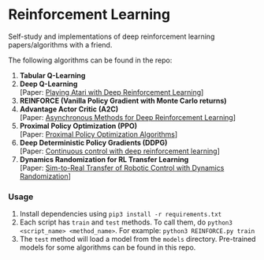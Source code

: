 # Reinforcement Learning
Self-study and implementations of deep reinforcement learning papers/algorithms with a friend.

The following algorithms can be found in the repo:

1. **Tabular Q-Learning**
2. **Deep Q-Learning**  
[Paper: [Playing Atari with Deep Reinforcement Learning](https://www.cs.toronto.edu/~vmnih/docs/dqn.pdf)]
3. **REINFORCE (Vanilla Policy Gradient with Monte Carlo returns)**
4. **Advantage Actor Critic (A2C)**  
[Paper: [Asynchronous Methods for Deep Reinforcement Learning](https://arxiv.org/pdf/1602.01783.pdf)]
5. **Proximal Policy Optimization (PPO)**  
[Paper: [Proximal Policy Optimization Algorithms](https://arxiv.org/pdf/1707.06347.pdf)]
6. **Deep Deterministic Policy Gradients (DDPG)**  
[Paper: [Continuous control with deep reinforcement learning](https://arxiv.org/pdf/1509.02971.pdf)]
7. **Dynamics Randomization for RL Transfer Learning**  
[Paper: [Sim-to-Real Transfer of Robotic Control with Dynamics Randomization](https://arxiv.org/pdf/1710.06537.pdf)]


### Usage
1. Install dependencies using `pip3 install -r requirements.txt`
2. Each script has `train` and `test` methods. To call them, do
`python3 <script_name> <method_name>`. For example: `python3 REINFORCE.py train`
3. The `test` method will load a model from the `models` directory. Pre-trained models 
for some algorithms can be found in this repo.

